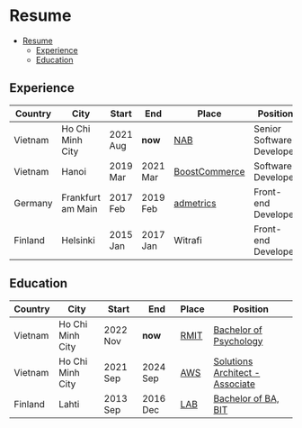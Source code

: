 # Resume

- [Resume](#resume)
  - [Experience](#experience)
  - [Education](#education)

## Experience

| Country | City              | Start    | End      | Place                          | Position                  |
| ------- | ----------------- | -------- | -------- | ------------------------------ | ------------------------- |
| Vietnam | Ho Chi Minh City  | 2021 Aug | **now**  | [NAB][nab]                     | Senior Software Developer |
| Vietnam | Hanoi             | 2019 Mar | 2021 Mar | [BoostCommerce][boostcommerce] | Software Developer        |
| Germany | Frankfurt am Main | 2017 Feb | 2019 Feb | [admetrics][admetrics]         | Front-end Developer       |
| Finland | Helsinki          | 2015 Jan | 2017 Jan | Witrafi                        | Front-end Developer       |

## Education

| Country | City             | Start    | End      | Place        | Position                                   |
| ------- | ---------------- | -------- | -------- | ------------ | ------------------------------------------ |
| Vietnam | Ho Chi Minh City | 2022 Nov | **now**  | [RMIT][rmit] | [Bachelor of Psychology][rmit-psychology]  |
| Vietnam | Ho Chi Minh City | 2021 Sep | 2024 Sep | [AWS][aws]   | [Solutions Architect - Associate][aws-ssa] |
| Finland | Lahti            | 2013 Sep | 2016 Dec | [LAB][lab]   | [Bachelor of BA, BIT][lab-bba-bit]         |

[admetrics]: https://www.admetrics.io/
[aws]: https://aws.amazon.com
[aws-ssa]: https://www.credly.com/badges/a427ccdc-fc44-4874-a422-21d772e0e4b3
[boostcommerce]: https://boostcommerce.net/
[lab]: https://lab.fi/
[lab-bba-bit]: https://lab.fi/en/study/bachelor-business-administration-business-information-technology-full-time-studies-lahti-210
[nab]: https://www.nab.com.au/
[rmit]: https://www.rmit.edu.vn/
[rmit-psychology]: https://www.rmit.edu.vn/study-at-rmit/undergraduate-programs/bachelor-of-psychology
